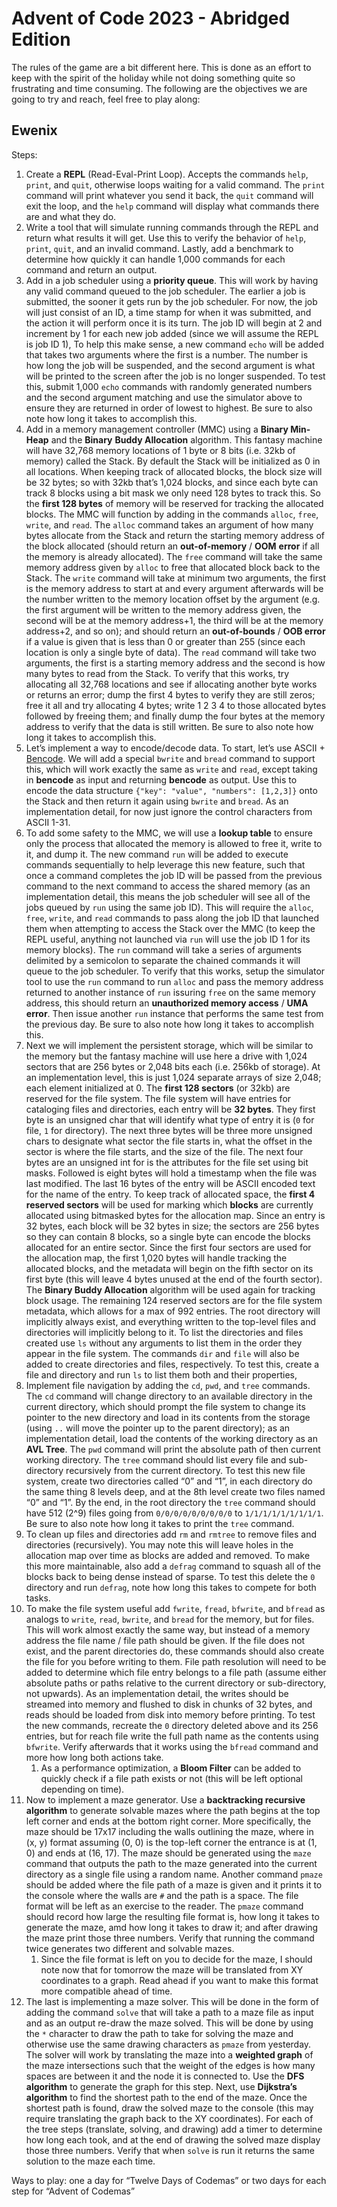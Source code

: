 # Advent of Code 2023 - Abridged Edition

The rules of the game are a bit different here. This is done as an effort to keep with the spirit of the holiday while not doing something quite so frustrating and time consuming.
The following are the objectives we are going to try and reach, feel free to play along:

## Ewenix

Steps:

1. Create a **REPL** (Read-Eval-Print Loop). Accepts the commands `help`, `print`, and `quit`, otherwise loops waiting for a valid command. The `print` command will print whatever you send it back, the `quit` command will exit the loop, and the `help` command will display what commands there are and what they do.
2. Write a tool that will simulate running commands through the REPL and return what results it will get. Use this to verify the behavior of `help`, `print`, `quit`, and an invalid command. Lastly, add a benchmark to determine how quickly it can handle 1,000 commands for each command and return an output.
3. Add in a job scheduler using a **priority queue**. This will work by having any valid command queued to the job scheduler. The earlier a job is submitted, the sooner it gets run by the job scheduler. For now, the job will just consist of an ID, a time stamp for when it was submitted, and the action it will perform once it is its turn. The job ID will begin at 2 and increment by 1 for each new job added (since we will assume the REPL is job ID 1), To help this make sense, a new command `echo` will be added that takes two arguments where the first is a number. The number is how long the job will be suspended, and the second argument is what will be printed to the screen after the job is no longer suspended. To test this, submit 1,000 `echo` commands with randomly generated numbers and the second argument matching and use the simulator above to ensure they are returned in order of lowest to highest. Be sure to also note how long it takes to accomplish this.
4. Add in a memory management controller (MMC) using a **Binary Min-Heap** and the **Binary** **Buddy Allocation** algorithm. This fantasy machine will have 32,768 memory locations of 1 byte or 8 bits (i.e. 32kb of memory) called the Stack. By default the Stack will be initialized as 0 in all locations. When keeping track of allocated blocks, the block size will be 32 bytes; so with 32kb that’s 1,024 blocks, and since each byte can track 8 blocks using a bit mask we only need 128 bytes to track this. So the **first 128 bytes** of memory will be reserved for tracking the allocated blocks. The MMC will function by adding in the commands `alloc`, `free`, `write`, and `read`. The `alloc` command takes an argument of how many bytes allocate from the Stack and return the starting memory address of the block allocated (should return an **out-of-memory** / **OOM** **error** if all the memory is already allocated). The `free` command will take the same memory address given by `alloc` to free that allocated block back to the Stack. The `write` command will take at minimum two arguments, the first is the memory address to start at and every argument afterwards will be the number written to the memory location offset by the argument (e.g. the first argument will be written to the memory address given, the second will be at the memory address+1, the third will be at the memory address+2, and so on); and should return an **out-of-bounds** / **OOB error** if a value is given that is less than 0 or greater than 255 (since each location is only a single byte of data). The `read` command will take two arguments, the first is a starting memory address and the second is how many bytes to read from the Stack. To verify that this works, try allocating all 32,768 locations and see if allocating another byte works or returns an error; dump the first 4 bytes to verify they are still zeros; free it all and try allocating 4 bytes; write 1 2 3 4 to those allocated bytes followed by freeing them; and finally dump the four bytes at the memory address to verify that the data is still written. Be sure to also note how long it takes to accomplish this.
5. Let’s implement a way to encode/decode data. To start, let’s use ASCII + [Bencode](https://en.wikipedia.org/wiki/Bencode). We will add a special `bwrite` and `bread` command to support this, which will work exactly the same as `write` and `read`, except taking in **bencode** as input and returning **bencode** as output. Use this to encode the data structure `{"key": "value", "numbers": [1,2,3]}` onto the Stack and then return it again using `bwrite` and `bread`. As an implementation detail, for now just ignore the control characters from ASCII 1-31.
6. To add some safety to the MMC, we will use a **lookup table** to ensure only the process that allocated the memory is allowed to free it, write to it, and dump it. The new command `run` will be added to execute commands sequentially to help leverage this new feature, such that once a command completes the job ID will be passed from the previous command to the next command to access the shared memory (as an implementation detail, this means the job scheduler will see all of the jobs queued by `run` using the same job ID). This will require the `alloc`, `free`, `write`, and `read` commands to pass along the job ID that launched them when attempting to access the Stack over the MMC (to keep the REPL useful, anything not launched via `run` will use the job ID 1 for its memory blocks). The `run` command will take a series of arguments delimited by a semicolon to separate the chained commands it will queue to the job scheduler. To verify that this works, setup the simulator tool to use the `run` command to run `alloc` and pass the memory address returned to another instance of `run` issuring `free` on the same memory address, this should return an **unauthorized memory access** / **UMA error**. Then issue another `run` instance that performs the same test from the previous day. Be sure to also note how long it takes to accomplish this.
7. Next we will implement the persistent storage, which will be similar to the memory but the fantasy machine will use here a drive with 1,024 sectors that are 256 bytes or 2,048 bits each (i.e. 256kb of storage). At an implementation level, this is just 1,024 separate arrays of size 2,048; each element initialized at 0. The **first 128 sectors** (or 32kb) are reserved for the file system. The file system will have entries for cataloging files and directories, each entry will be **32 bytes**. They first byte is an unsigned char that will identify what type of entry it is (`0` for file, `1` for directory). The next three bytes will be three more unsigned chars to designate what sector the file starts in, what the offset in the sector is where the file starts, and the size of the file. The next four bytes are an unsigned int for is the attributes for the file set using bit masks. Followed is eight bytes  will hold a timestamp when the file was last modified. The last 16 bytes of the entry will be ASCII encoded text for the name of the entry. To keep track of allocated space, the **first 4 reserved sectors** will be used for marking which **blocks** are currently allocated using bitmasked bytes for the allocation map. Since an entry is 32 bytes, each block will be 32 bytes in size; the sectors are 256 bytes so they can contain 8 blocks, so a single byte can encode the blocks allocated for an entire sector. Since the first four sectors are used for the allocation map, the first 1,020 bytes will handle tracking the allocated blocks, and the metadata will begin on the fifth sector on its first byte (this will leave 4 bytes unused at the end of the fourth sector). The **Binary Buddy Allocation** algorithm will be used again for tracking block usage. The remaining 124 reserved sectors are for the file system metadata, which allows for a max of 992 entries. The root directory will implicitly always exist, and everything written to the top-level files and directories will implicitly belong to it. To list the directories and files created use `ls` without any arguments to list them in the order they appear in the file system. The commands `dir` and `file` will also be added to create directories and files, respectively. To test this, create a file and directory and run `ls` to list them both and their properties,
8. Implement file navigation by adding the `cd`, `pwd`, and `tree` commands. The `cd` command will change directory to an available directory in the current directory, which should prompt the file system to change its pointer to the new directory and load in its contents from the storage (using `..` will move the pointer up to the parent directory); as an implementation detail, load the contents of the working directory as an **AVL Tree**. The `pwd` command will print the absolute path of then current working directory. The `tree` command should list every file and sub-directory recursively from the current directory. To test this new file system, create two directories called “0” and “1”, in each directory do the same thing 8 levels deep, and at the 8th level create two files named “0” and “1”. By the end, in the root directory the `tree` command should have 512 (2^9) files going from `0/0/0/0/0/0/0/0/0` to `1/1/1/1/1/1/1/1/1`. Be sure to also note how long it takes to print the `tree` command.
9. To clean up files and directories add `rm` and `rmtree` to remove files and directories (recursively). You may note this will leave holes in the allocation map over time as blocks are added and removed. To make this more maintainable, also add a `defrag` command to squash all of the blocks back to being dense instead of sparse. To test this delete the `0` directory and run `defrag`, note how long this takes to compete for both tasks.
10. To make the file system useful add `fwrite`, `fread`, `bfwrite`, and `bfread` as analogs to `write`, `read`, `bwrite`, and `bread` for the memory, but for files. This will work almost exactly the same way, but instead of a memory address the file name / file path should be given. If the file does not exist, and the parent directories do, these commands should also create the file for you before writing to them. File path resolution will need to be added to determine which file entry belongs to a file path (assume either absolute paths or paths relative to the current directory or sub-directory, not upwards). As an implementation detail, the writes should be streamed into memory and flushed to disk in chunks of 32 bytes, and reads should be loaded from disk into memory before printing. To test the new commands, recreate the `0` directory deleted above and its 256 entries, but for reach file write the full path name as the contents using `bfwrite`. Verify afterwards that it works using the `bfread` command and more how long both actions take.
    1. As a performance optimization, a **Bloom Filter** can be added to quickly check if a file path exists or not (this will be left optional depending on time).
11. Now to implement a maze generator. Use a **backtracking recursive algorithm** to generate solvable mazes where the path begins at the top left corner and ends at the bottom right corner. More specifically, the maze should be 17x17 including the walls outlining the maze, where in (x, y) format assuming (0, 0) is the top-left corner the entrance is at (1, 0) and ends at (16, 17). The maze should be generated using the `maze` command that outputs the path to the maze generated into the current directory as a single file using a random name. Another command `pmaze` should be added where the file path of a maze is given and it prints it to the console where the walls are `#` and the path is a space. The file format will be left as an exercise to the reader. The `pmaze` command should record how large the resulting file format is, how long it takes to generate the maze, amd how long it takes to draw it; and after drawing the maze print those three numbers. Verify that running the command twice generates two different and solvable mazes.
    1. Since the file format is left on you to decide for the maze, I should note now that for tomorrow the maze will be translated from XY coordinates to a graph. Read ahead if you want to make this format more compatible ahead of time.
12. The last is implementing a maze solver. This will be done in the form of adding the command `solve` that will take a path to a maze file as input and as an output re-draw the maze solved. This will be done by using the `*` character to draw the path to take for solving the maze and otherwise use the same drawing characters as `pmaze` from yesterday. The solver will work by translating the maze into a **weighted graph** of the maze intersections such that the weight of the edges is how many spaces are between it and the node it is connected to. Use the **DFS** **algorithm** to generate the graph for this step. Next, use **Dijkstra’s algorithm** to find the shortest path to the end of the maze. Once the shortest path is found, draw the solved maze to the console (this may require translating the graph back to the XY coordinates). For each of the tree steps (translate, solving, and drawing) add a timer to determine how long each took, and at the end of drawing the solved maze display those three numbers. Verify that when `solve` is run it returns the same solution to the maze each time.

Ways to play: one a day for “Twelve Days of Codemas” or two days for each step for “Advent of Codemas”
